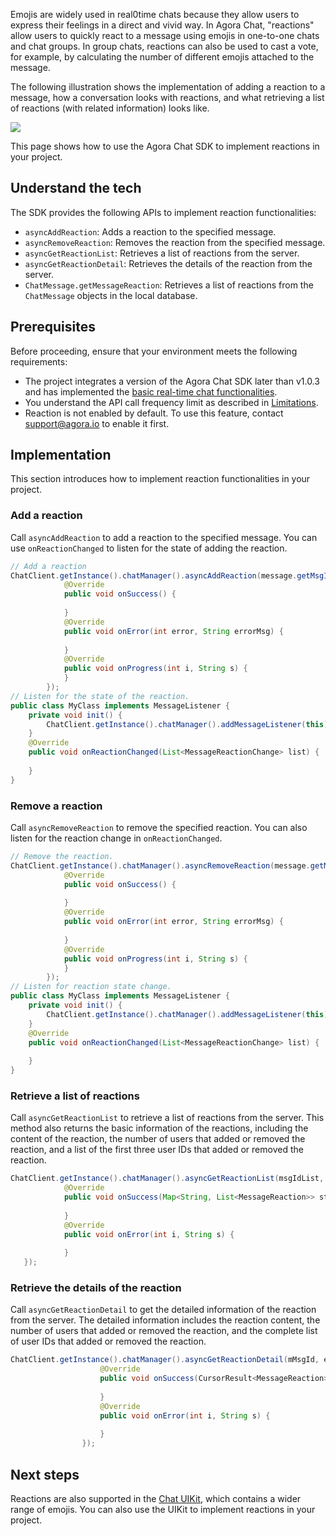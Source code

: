 Emojis are widely used in real0time chats because they allow users to express their feelings in a direct and vivid way. In Agora Chat, "reactions" allow users to quickly react to a message using emojis in one-to-one chats and chat groups. In group chats, reactions can also be used to cast a vote, for example, by calculating the number of different emojis attached to the message. 

The following illustration shows the implementation of adding a reaction to a message, how a conversation looks with reactions, and what retrieving a list of reactions (with related information) looks like.

![](https://web-cdn.agora.io/docs-files/1654763198784)

This page shows how to use the Agora Chat SDK to implement reactions in your project.

## Understand the tech

The SDK provides the following APIs to implement reaction functionalities:

- `asyncAddReaction`: Adds a reaction to the specified message.
- `asyncRemoveReaction`: Removes the reaction from the specified message.
- `asyncGetReactionList`: Retrieves a list of reactions from the server.
- `asyncGetReactionDetail`: Retrieves the details of the reaction from the server.
- `ChatMessage.getMessageReaction`: Retrieves a list of reactions from the `ChatMessage` objects in the local database.

## Prerequisites

Before proceeding, ensure that your environment meets the following requirements:

- The project integrates a version of the Agora Chat SDK later than v1.0.3 and has implemented the [basic real-time chat functionalities](./agora_chat_get_started_android?platform=Android).
- You understand the API call frequency limit as described in [Limitations](./agora_chat_limitation?platform=Android).
- Reaction is not enabled by default. To use this feature, contact support@agora.io to enable it first.

## Implementation

This section introduces how to implement reaction functionalities in your project.

### Add a reaction

Call `asyncAddReaction` to add a reaction to the specified message. You can use `onReactionChanged` to listen for the state of adding the reaction.

```java
// Add a reaction
ChatClient.getInstance().chatManager().asyncAddReaction(message.getMsgId(), reaction, new CallBack() {
            @Override
            public void onSuccess() {
                
            }
            @Override
            public void onError(int error, String errorMsg) {
              
            }
            @Override
            public void onProgress(int i, String s) {
            }
        });
// Listen for the state of the reaction.
public class MyClass implements MessageListener {
    private void init() {
        ChatClient.getInstance().chatManager().addMessageListener(this);
    }
    @Override
    public void onReactionChanged(List<MessageReactionChange> list) {
       
    }
}
```

### Remove a reaction

Call `asyncRemoveReaction` to remove the specified reaction. You can also listen for the reaction change in `onReactionChanged`.

```java
// Remove the reaction.
ChatClient.getInstance().chatManager().asyncRemoveReaction(message.getMsgId(), reaction, new CallBack() {
            @Override
            public void onSuccess() {
               
            }
            @Override
            public void onError(int error, String errorMsg) {
                
            }
            @Override
            public void onProgress(int i, String s) {
            }
        });
// Listen for reaction state change.
public class MyClass implements MessageListener {
    private void init() {
        ChatClient.getInstance().chatManager().addMessageListener(this);
    }
    @Override
    public void onReactionChanged(List<MessageReactionChange> list) {
      
    }
}
```

### Retrieve a list of reactions

Call `asyncGetReactionList` to retrieve a list of reactions from the server. This method also returns the basic information of the reactions, including the content of the reaction, the number of users that added or removed the reaction, and a list of the first three user IDs that added or removed the reaction.

```java
ChatClient.getInstance().chatManager().asyncGetReactionList(msgIdList, ChatMessage.ChatType.Chat, groupId, new ValueCallBack<Map<String, List<MessageReaction>>>() {
            @Override
            public void onSuccess(Map<String, List<MessageReaction>> stringListMap) {
            
            }
            @Override
            public void onError(int i, String s) {
               
            }
   });
```

### Retrieve the details of the reaction

Call `asyncGetReactionDetail` to get the detailed information of the reaction from the server. The detailed information includes the reaction content, the number of users that added or removed the reaction, and the complete list of user IDs that added or removed the reaction.

```java
ChatClient.getInstance().chatManager().asyncGetReactionDetail(mMsgId, emojiconId, pageCurosr, 30, new ValueCallBack<CursorResult<MessageReaction>>() {
                    @Override
                    public void onSuccess(CursorResult<MessageReaction> messageReactionCursorResult) {
                        
                    }
                    @Override
                    public void onError(int i, String s) {
			
                    }
                });
```

## Next steps

Reactions are also supported in the [Chat UIKit](./agora_chat_uikit_android?platform=Android), which contains a wider range of emojis. You can also use the UIKit to implement reactions in your project.